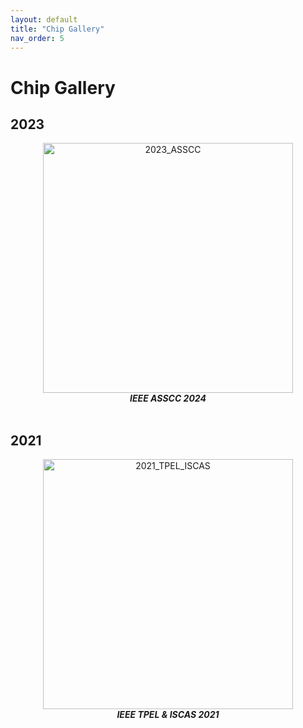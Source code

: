 ```yaml
---
layout: default
title: "Chip Gallery"
nav_order: 5
---
```


# Chip Gallery

## 2023
<div style="text-align: center;">
<img src="/orbit_lab/assets/img/2023_Doojin_Donghee_ASSCC.png" alt="2023_ASSCC" width="400" /><br>
<span style="font-style: italic;"><strong>IEEE ASSCC 2024</strong></span>
</div>
<br>

## 2021
<div style="text-align: center;">
<img src="/orbit_lab/assets/img/2021_Doojin_TPEL_ISCAS.png" alt="2021_TPEL_ISCAS" width="400" /><br>
<span style="font-style: italic;"><strong>IEEE TPEL & ISCAS 2021</strong></span>
</div>
